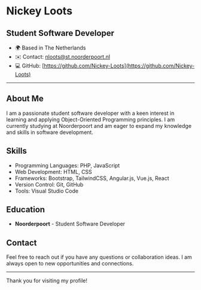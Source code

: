 # Nickey Loots

## Student Software Developer

- 🌍 Based in The Netherlands
- ✉️ Contact: [nloots@st.noorderpoort.nl](mailto:nloots@st.noorderpoort.nl)
- 💻 GitHub: [https://github.com/Nickey-Loots](https://github.com/Nickey-Loots)

---

## About Me

I am a passionate student software developer with a keen interest in learning and applying Object-Oriented Programming principles. I am currently studying at Noorderpoort and am eager to expand my knowledge and skills in software development.

## Skills

- Programming Languages: PHP, JavaScript
- Web Development: HTML, CSS
- Frameworks: Bootstrap, TailwindCSS, Angular.js, Vue.js, React
- Version Control: Git, GitHub
- Tools: Visual Studio Code


## Education

- **Noorderpoort** - Student Software Developer

## Contact

Feel free to reach out if you have any questions or collaboration ideas. I am always open to new opportunities and connections.

---

Thank you for visiting my profile!

